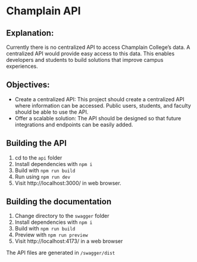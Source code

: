 # Champlain API

## Explanation:
Currently there is no centralized API to access Champlain College’s data. A centralized API would provide easy access to this data. This enables developers and students to build solutions that improve campus experiences.


## Objectives: 
- Create a centralized API: This project should create a centralized API where information can be accessed. Public users, students, and faculty should be able to use the API.
- Offer a scalable solution: The API should be designed so that future integrations and endpoints can be easily added.

## Building the API
1. cd to the `api` folder
1. Install dependencies with `npm i`
2. Build with `npm run build`
3. Run using `npm run dev`
4. Visit http://localhost:3000/ in web browser.

## Building the documentation
1. Change directory to the `swagger` folder
1. Install dependencies with `npm i`
1. Build with `npm run build`
1. Preview with `npm run preview`
1. Visit http://localhost:4173/ in a web browser

The API files are generated in `/swagger/dist`